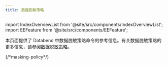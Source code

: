 ```yaml
---
title: 数据脱敏策略
---
```

import IndexOverviewList from '@site/src/components/IndexOverviewList';
import EEFeature from '@site/src/components/EEFeature';

<EEFeature featureName='数据脱敏策略'/>

本页面提供了 Databend 中数据脱敏策略命令的参考信息。有关数据脱敏策略的更多信息，请参阅[数据脱敏策略](/guides/security/masking-policy)。

<IndexOverviewList />
{/*masking-policy*/}